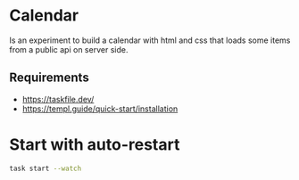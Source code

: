 # Calendar

Is an experiment to build a calendar with html and css that loads some items
from a public api on server side.


## Requirements

* https://taskfile.dev/
* https://templ.guide/quick-start/installation


# Start with auto-restart

```bash
task start --watch
```
